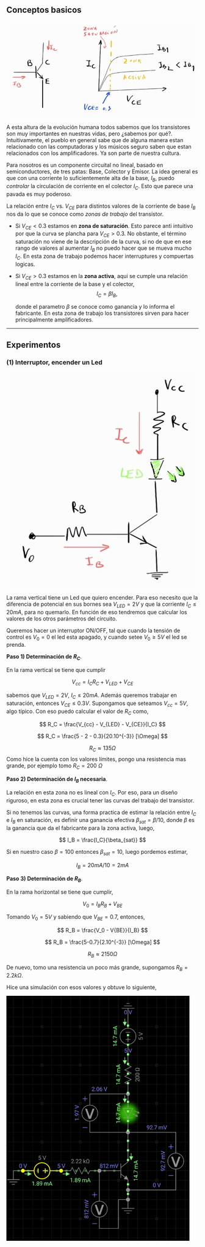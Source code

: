 ## Conceptos basicos

![trans_1](images/curva_trans.jpg)

A esta altura de la evolución humana todos sabemos que los transistores son muy importantes en nuestras vidas, pero ¿sabemos por qué?. Intuitivamente, el pueblo en general sabe que de alguna manera estan relacionado con las computadoras y los músicos seguro saben que estan relacionados con los amplificadores. Ya son parte de nuestra cultura.

Para nosotros es un componente circuital no lineal, basado en semiconductores, de tres patas: Base, Colector y Emisor. La idea general es que con una corriente lo suficientemente alta de la base, $I_B$, puedo *controlar* la circulación de corriente en el colector $I_C$. Esto que parece una pavada es muy poderoso.

La relación entre $I_C$ vs. $V_{CE}$ para distintos valores de la corriente de base $I_B$ nos da lo que se conoce como *zonas de trabajo* del transistor.

- Si $V_{CE}<0.3$ estamos en **zona de saturación**. Esto parece anti intuitivo por que la curva se plancha para $V_{CE}>0.3$. No obstante, el término saturación no viene de la descripción de la curva, si no de que en ese rango de valores al aumentar $I_B$ no puedo hacer que se mueva mucho $I_C$. En esta zona de trabajo podemos hacer interruptures y compuertas logicas.

- Si $V_{CE}>0.3$ estamos en la **zona activa**, aqui se cumple una relación lineal entre la corriente de la base y el colector,
$$
I_C = \beta I_B,
$$

    donde el parametro $\beta$ se conoce como ganancia y lo informa el fabricante. En esta zona de trabajo los transistores sirven para hacer principalmente amplificadores.



---
## Experimentos

### (1) Interruptor, encender un Led

![led](images/trans_led.jpg)

La rama vertical tiene un Led que quiero encender. Para eso necesito que la diferencia de potencial en sus bornes sea $V_{LED}=2V$ y que la corriente $I_C\leq20mA$, para no quemarlo. En función de eso tendremos que calcular los valores de los otros parámetros del circuito.

Queremos hacer un interruptor ON/OFF, tal que cuando la tensión de control es $V_0=0$ el led esta apagado, y cuando setee $V_0\geq5V$ el led se prenda.

**Paso 1) Determinación de $R_C$**. 

En la rama vertical se tiene que cumplir

$$
V_{cc} = I_C R_C + V_{LED} + V_{CE}
$$

sabemos que $V_{LED}=2V$, $I_C\leq20mA$. Además queremos trabajar en saturación, entonces $V_{CE}\leq0.3V$. Supongamos que seteamos $V_{cc}=5V$, algo típico. Con eso puedo calcular el valor de $R_C$ como,

$$
R_C = \frac{V_{cc} - V_{LED} - V_{CE}}{I_C}
$$

$$
R_C = \frac{5 - 2 - 0.3}{20.10^{-3}} [\Omega]
$$

$$
R_C \approx 135\Omega
$$
Como hice la cuenta con los valores límites, pongo una resistencia mas grande, por ejemplo tomo $R_C=200$ $\Omega$

**Paso 2) Determinación de $I_B$ necesaria**.

La relación en esta zona no es lineal con $I_C$. Por eso, para un diseño riguroso, en esta zona es crucial tener las curvas del trabajo del transistor.

Si no tenemos las curvas, una forma practica de estimar la relación entre $I_C$ e $I_B$ en saturación, es definir una ganancia efectiva $\beta_{sat}= \beta/10$, donde $\beta$ es la ganancia que da el fabricante para la zona activa, luego,

$$
I_B = \frac{I_C}{\beta_{sat}}
$$


Si en nuestro caso $\beta=100$ entonces $\beta_{sat}=10$, luego pordemos estimar,

$$
I_B = 20mA/10 = 2mA
$$

**Paso 3) Determinación de $R_B$**.

En la rama horizontal se tiene que cumplir,

$$
V_0 = I_B R_B + V_{BE}
$$

Tomando $V_0=5V$ y sabiendo que $V_{BE}=0.7$, entonces,

$$
R_B = \frac{V_0 - V{BE}}{I_B}
$$

$$
R_B = \frac{5-0.7}{2.10^{-3}} [\Omega]
$$

$$
R_B \approx 2150 \Omega
$$

De nuevo, tomo una resistencia un poco más grande, supongamos $R_B=2.2k\Omega$.

Hice una simulación con esos valores y obtuve lo siguiente,

![simu1](images/simu_transistor_interruptor.gif)



